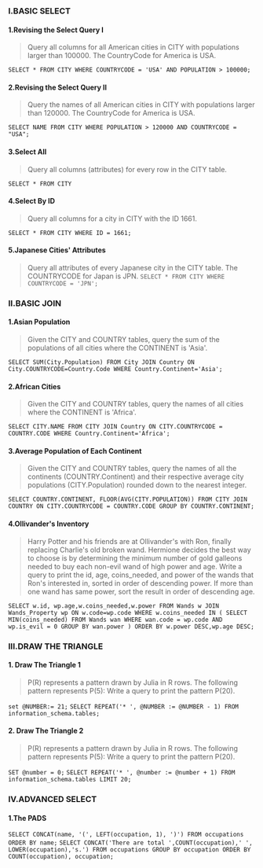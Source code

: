 ### I.BASIC SELECT
#### 1.Revising the Select Query I
> Query all columns for all American cities in CITY with populations larger than 100000. The CountryCode for America is USA.

```SELECT * FROM CITY WHERE COUNTRYCODE = 'USA' AND POPULATION > 100000;```
#### 2.Revising the Select Query II
>Query the names of all American cities in CITY with populations larger than 120000. The CountryCode for America is USA.

```SELECT NAME FROM CITY WHERE POPULATION > 120000 AND COUNTRYCODE = "USA";```

#### 3.Select All 
>Query all columns (attributes) for every row in the CITY table.

```SELECT * FROM CITY```
#### 4.Select By ID
>Query all columns for a city in CITY with the ID 1661.

```SELECT * FROM CITY WHERE ID = 1661;```
#### 5.Japanese Cities' Attributes
>Query all attributes of every Japanese city in the CITY table. The COUNTRYCODE for Japan is JPN.
```SELECT * FROM CITY WHERE COUNTRYCODE = 'JPN';```
### II.BASIC JOIN
#### 1.Asian Population
>Given the CITY and COUNTRY tables, query the sum of the populations of all cities where the CONTINENT is 'Asia'.

```SELECT SUM(City.Population) FROM City JOIN Country ON City.COUNTRYCODE=Country.Code WHERE Country.Continent='Asia';```
#### 2.African Cities
>Given the CITY and COUNTRY tables, query the names of all cities where the CONTINENT is 'Africa'.

```SELECT CITY.NAME FROM CITY JOIN Country ON CITY.COUNTRYCODE = COUNTRY.CODE WHERE Country.Continent='Africa';```

#### 3.Average Population of Each Continent
>Given the CITY and COUNTRY tables, query the names of all the continents (COUNTRY.Continent) and their respective average city populations (CITY.Population) rounded down to the nearest integer.

```SELECT COUNTRY.CONTINENT, FLOOR(AVG(CITY.POPULATION)) FROM CITY JOIN COUNTRY ON CITY.COUNTRYCODE = COUNTRY.CODE GROUP BY COUNTRY.CONTINENT;```

#### 4.Ollivander's Inventory
>Harry Potter and his friends are at Ollivander's with Ron, finally replacing Charlie's old broken wand.
Hermione decides the best way to choose is by determining the minimum number of gold galleons needed to buy each non-evil wand of high power and age. Write a query to print the id, age, coins_needed, and power of the wands that Ron's interested in, sorted in order of descending power. If more than one wand has same power, sort the result in order of descending age.

```SELECT w.id, wp.age,w.coins_needed,w.power FROM Wands w JOIN Wands_Property wp ON w.code=wp.code WHERE w.coins_needed IN ( SELECT MIN(coins_needed) FROM Wands wan WHERE wan.code = wp.code AND wp.is_evil = 0 GROUP BY wan.power ) ORDER BY w.power DESC,wp.age DESC;```

### III.DRAW THE TRIANGLE 
#### 1. Draw The Triangle 1
>P(R) represents a pattern drawn by Julia in R rows. The following pattern represents P(5):
Write a query to print the pattern P(20).

```set @NUMBER:= 21;```
```SELECT REPEAT('* ', @NUMBER := @NUMBER - 1) FROM information_schema.tables;```

#### 2. Draw The Triangle 2
>P(R) represents a pattern drawn by Julia in R rows. The following pattern represents P(5):
Write a query to print the pattern P(20).

```SET @number = 0;```
```SELECT REPEAT('* ', @number := @number + 1) FROM information_schema.tables LIMIT 20;```
### IV.ADVANCED SELECT
#### 1.The PADS
```SELECT CONCAT(name, '(', LEFT(occupation, 1), ')') FROM occupations ORDER BY name;```
```SELECT CONCAT('There are total ',COUNT(occupation),' ', LOWER(occupation),'s.') FROM occupations GROUP BY occupation ORDER BY COUNT(occupation), occupation;```




